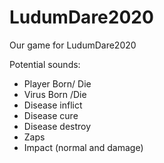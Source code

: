 # LudumDare2020
Our game for LudumDare2020

Potential sounds:
* Player Born/ Die
* Virus Born /Die
* Disease inflict
* Disease cure
* Disease destroy
* Zaps
* Impact (normal and damage)
